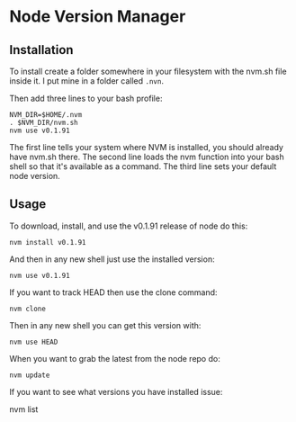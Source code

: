 # Node Version Manager

## Installation

To install create a folder somewhere in your filesystem with the nvm.sh file inside it.  I put mine in a folder called `.nvn`.

Then add three lines to your bash profile:

    NVM_DIR=$HOME/.nvm
    . $NVM_DIR/nvm.sh
    nvm use v0.1.91

The first line tells your system where NVM is installed, you should already have nvm.sh there.  The second line loads the nvm function into your bash shell so that it's available as a command.  The third line sets your default node version.

## Usage

To download, install, and use the v0.1.91 release of node do this:

    nvm install v0.1.91

And then in any new shell just use the installed version:

    nvm use v0.1.91

If you want to track HEAD then use the clone command:

    nvm clone

Then in any new shell you can get this version with:

    nvm use HEAD

When you want to grab the latest from the node repo do:

    nvm update

If you want to see what versions you have installed issue:

   nvm list